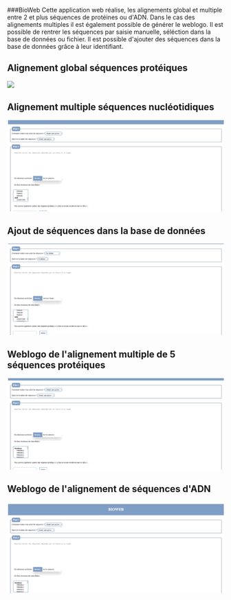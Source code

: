###BioWeb 
Cette application web réalise, les alignements global et multiple entre 2 et plus séquences de protéines ou d'ADN. Dans le cas des alignements multiples il est également possible de générer le weblogo. Il est possible de rentrer les séquences par saisie manuelle, séléction dans la base de données ou fichier. Il est possible d'ajouter des séquences dans la base de données grâce à leur identifiant.

## Alignement global séquences protéiques
![](Demos/AG_Prot.gif) 

## Alignement multiple séquences nucléotidiques
![](Demos/AM_ADN.gif)


## Ajout de séquences dans la base de données
![](Demos/AjoutSequenceBDD.gif)

## Weblogo de l'alignement multiple de 5 séquences protéiques 
![](Demos/WL_5sequencesProt.gif)

## Weblogo de l'alignement de séquences d'ADN 
![](Demos/WL_ADN.gif)
